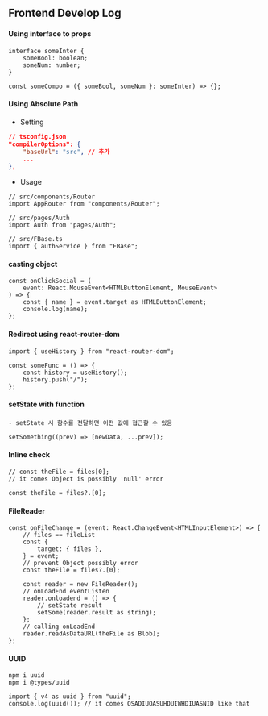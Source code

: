 ## Frontend Develop Log

#### Using interface to props

```tsx
interface someInter {
    someBool: boolean;
    someNum: number;
}

const someCompo = ({ someBool, someNum }: someInter) => {};
```

#### Using Absolute Path

-   Setting

```json
// tsconfig.json
"compilerOptions": {
    "baseUrl": "src", // 추가
    ...
},
```

-   Usage

```tsx
// src/components/Router
import AppRouter from "components/Router";

// src/pages/Auth
import Auth from "pages/Auth";

// src/FBase.ts
import { authService } from "FBase";
```

#### casting object

```tsx
const onClickSocial = (
    event: React.MouseEvent<HTMLButtonElement, MouseEvent>
) => {
    const { name } = event.target as HTMLButtonElement;
    console.log(name);
};
```

#### Redirect using react-router-dom

```tsx
import { useHistory } from "react-router-dom";

const someFunc = () => {
    const history = useHistory();
    history.push("/");
};
```

#### setState with function

    - setState 시 함수를 전달하면 이전 값에 접근할 수 있음

```tsx
setSomething((prev) => [newData, ...prev]);
```

#### Inline check

```tsx
// const theFile = files[0];
// it comes Object is possibly 'null' error

const theFile = files?.[0];
```

#### FileReader

```tsx
const onFileChange = (event: React.ChangeEvent<HTMLInputElement>) => {
    // files == fileList
    const {
        target: { files },
    } = event;
    // prevent Object possibly error
    const theFile = files?.[0];

    const reader = new FileReader();
    // onLoadEnd eventListen
    reader.onloadend = () => {
        // setState result
        setSome(reader.result as string);
    };
    // calling onLoadEnd
    reader.readAsDataURL(theFile as Blob);
};
```

#### UUID

```terminal
npm i uuid
npm i @types/uuid
```

```tsx
import { v4 as uuid } from "uuid";
console.log(uuid()); // it comes OSADIUOASUHDUIWHDIUASNID like that
```
